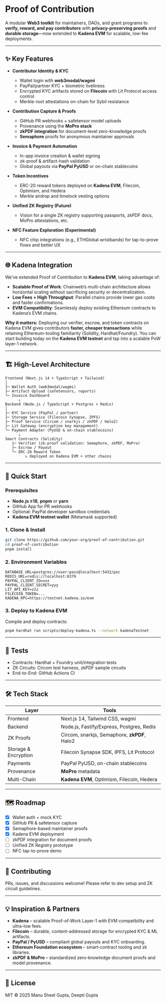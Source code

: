 # Proof of Contribution

A modular **Web3 toolkit** for maintainers, DAOs, and grant programs to **verify, reward, and pay contributors** with **privacy-preserving proofs** and **durable storage**—now extended to **Kadena EVM** for scalable, low-fee deployments.

---

## ✨ Key Features

* **Contributor Identity & KYC**

  * Wallet login with **web3modal/wagmi**
  * PayPal/partner KYC + biometric liveliness
  * Encrypted KYC artifacts stored on **Filecoin** with Lit Protocol access control
  * Merkle-root attestations on-chain for Sybil resistance

* **Contribution Capture & Proofs**

  * GitHub PR webhooks + safetensor model uploads
  * Provenance using the **MoPro stack**
  * **zkPDF integration** for document-level zero-knowledge proofs
  * **Semaphore** proofs for anonymous maintainer approvals

* **Invoice & Payment Automation**

  * In-app invoice creation & wallet signing
  * zk-proof & artifact-hash validation
  * Global payouts via **PayPal PyUSD** or on-chain stablecoins

* **Token Incentives**

  * ERC-20 reward tokens deployed on **Kadena EVM**, Filecoin, Optimism, and Hedera
  * Merkle airdrop and timelock vesting options

* **Unified ZK Registry (Future)**

  * Vision for a single ZK registry supporting passports, zkPDF docs, MoPro attestations, etc.

* **NFC Feature Exploration (Experimental)**

  * NFC chip integrations (e.g., ETHGlobal wristbands) for tap-to-prove flows and better UX

---

## 🌐 Kadena Integration

We’ve extended Proof of Contribution to **Kadena EVM**, taking advantage of:

* **Scalable Proof of Work**: Chainweb’s multi-chain architecture allows horizontal scaling without sacrificing security or decentralization.
* **Low Fees + High Throughput**: Parallel chains provide lower gas costs and faster confirmations.
* **EVM Compatibility**: Seamlessly deploy existing Ethereum contracts to Kadena’s EVM chains.

**Why it matters:**
Deploying our verifier, escrow, and token contracts on Kadena EVM gives contributors **faster, cheaper transactions** while retaining Ethereum-tooling familiarity (Solidity, Hardhat/Foundry).
You can start building today on the **Kadena EVM testnet** and tap into a scalable PoW layer-1 network.

---

## 🏗️ High-Level Architecture

```
Frontend (Next.js 14 + TypeScript + Tailwind)
│
├─ Wallet Auth (web3modal/wagmi)
├─ Artifact Upload (safetensors, reports)
└─ Invoice Dashboard
      ↓
Backend (Node.js / TypeScript + Postgres + Redis)
│
├─ KYC Service (PayPal / partner)
├─ Storage Service (Filecoin Synapse, IPFS)
├─ Proof Service (Circom / snarkjs / zkPDF / Halo2)
├─ Lit Gateway (encryption key management)
└─ Payment Adapter (PyUSD & on-chain stablecoins)
      ↓
Smart Contracts (Solidity)
   ├─ Verifier (zk-proof validation: Semaphore, zkPDF, MoPro)
   ├─ Escrow / Payout
   └─ ERC-20 Reward Token
         ↳ deployed on Kadena EVM + other chains
```

---

## 🚀 Quick Start

### Prerequisites

* **Node.js ≥18**, **pnpm** or **yarn**
* GitHub App for PR webhooks
* Optional: PayPal developer sandbox credentials
* **Kadena EVM testnet wallet** (Metamask supported)

### 1. Clone & Install

```bash
git clone https://github.com/your-org/proof-of-contribution.git
cd proof-of-contribution
pnpm install
```

### 2. Environment Variables

```
DATABASE_URL=postgres://user:pass@localhost:5432/poc
REDIS_URL=redis://localhost:6379
PAYPAL_CLIENT_ID=xxx
PAYPAL_CLIENT_SECRET=yyy
LIT_API_KEY=zzz
FILECOIN_TOKEN=...
KADENA_RPC=https://testnet.kadena.io/evm
```

### 3. Deploy to Kadena EVM

Compile and deploy contracts:

```bash
pnpm hardhat run scripts/deploy-kadena.ts --network kadenaTestnet
```

---

## 🧪 Tests

* Contracts: Hardhat + Foundry unit/integration tests
* ZK Circuits: Circom test harness, zkPDF sample circuits
* End-to-End: GitHub Actions CI

---

## 🛠️ Tech Stack

| Layer                | Tools                                        |
| -------------------- | -------------------------------------------- |
| Frontend             | Next.js 14, Tailwind CSS, wagmi              |
| Backend              | Node.js, Fastify/Express, Postgres, Redis    |
| ZK Proofs            | Circom, snarkjs, Semaphore, **zkPDF**, Halo2 |
| Storage & Encryption | Filecoin Synapse SDK, IPFS, Lit Protocol     |
| Payments             | PayPal PyUSD, on-chain stablecoins           |
| Provenance           | **MoPro** metadata                           |
| Multi-Chain          | **Kadena EVM**, Optimism, Filecoin, Hedera   |

---

## 🗺️ Roadmap

* [x] Wallet auth + mock KYC
* [x] GitHub PR & safetensor capture
* [x] Semaphore-based maintainer proofs
* [x] Kadena EVM deployment
* [ ] zkPDF integration for document proofs
* [ ] Unified ZK Registry prototype
* [ ] NFC tap-to-prove demo

---

## 🤝 Contributing

PRs, issues, and discussions welcome!
Please refer to dev setup and ZK circuit guidelines.

---

## 💡 Inspiration & Partners

* **Kadena** – scalable Proof-of-Work Layer-1 with EVM compatibility and ultra-low fees.
* **Filecoin** – durable, content-addressed storage for encrypted KYC & ML artifacts.
* **PayPal / PyUSD** – compliant global payouts and KYC onboarding.
* **Ethereum Foundation ecosystem** – smart-contract tooling and zk libraries.
* **zkPDF & MoPro** – standardized zero-knowledge document proofs and model provenance.

---

## 📝 License

MIT © 2025 Manu Sheel Gupta, Deepti Gupta
